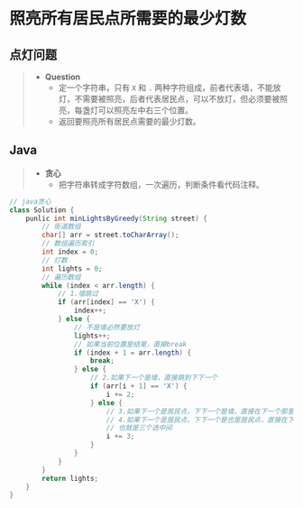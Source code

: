 # 照亮所有居民点所需要的最少灯数

## 点灯问题

> - **Question**
>   - 定一个字符串，只有 `X` 和 `.` 两种字符组成，前者代表墙，不能放灯，不需要被照亮，后者代表居民点，可以不放灯，但必须要被照亮，每盏灯可以照亮左中右三个位置。
>   - 返回要照亮所有居民点需要的最少灯数。

## Java

> - **贪心**
>   - 把字符串转成字符数组，一次遍历，判断条件看代码注释。

```java
// java贪心
class Solution {
    punlic int minLightsByGreedy(String street) {
        // 街道数组
        char[] arr = street.toCharArray();
        // 数组遍历索引
        int index = 0;
        // 灯数
        int lights = 0;
        // 遍历数组
        while (index < arr.length) {
            // 1.墙跳过
            if (arr[index] == 'X') {
                index++;
            } else {
                // 不是墙必然要放灯
                lights++;
                // 如果当前位置是结尾，直接break
                if (index + 1 = arr.length) {
                    break;
                } else {
                    // 2.如果下一个是墙，直接跳到下下一个
                    if (arr[i + 1] == 'X') {
                        i += 2;
                    } else {
                        // 3.如果下一个是居民点，下下一个是墙，直接在下一个那里点灯（随意，为了与第四点做代码整合），跳到下下下一个
                        // 4.如果下一个是居民点，下下一个是也是居民点，直接在下一个那里点灯，跳到下下下一个
                        // 也就是三个选中间
                        i += 3;
                    }
                }
            }
        }
        return lights;
    }
}
```
